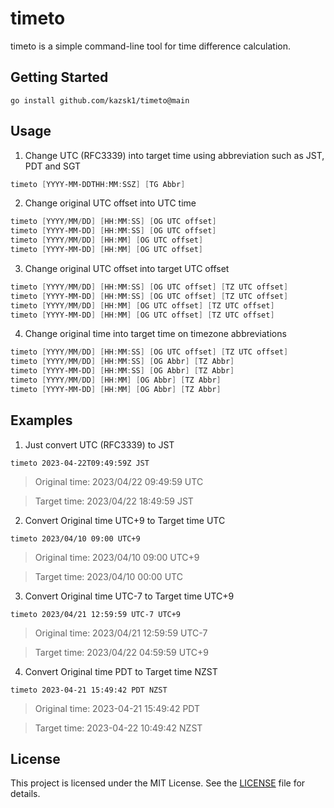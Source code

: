# timeto
timeto is a simple command-line tool for time difference calculation.


## Getting Started

```
go install github.com/kazsk1/timeto@main
```

## Usage
1) Change UTC (RFC3339) into target time using abbreviation such as JST, PDT and SGT
```powershell or go
timeto [YYYY-MM-DDTHH:MM:SSZ] [TG Abbr]
```

2) Change original UTC offset into UTC time
```powershell or go
timeto [YYYY/MM/DD] [HH:MM:SS] [OG UTC offset]
timeto [YYYY-MM-DD] [HH:MM:SS] [OG UTC offset]
timeto [YYYY/MM/DD] [HH:MM] [OG UTC offset]
timeto [YYYY-MM-DD] [HH:MM] [OG UTC offset]
```

3) Change original UTC offset into target UTC offset
```powershell or go
timeto [YYYY/MM/DD] [HH:MM:SS] [OG UTC offset] [TZ UTC offset]
timeto [YYYY-MM-DD] [HH:MM:SS] [OG UTC offset] [TZ UTC offset]
timeto [YYYY/MM/DD] [HH:MM] [OG UTC offset] [TZ UTC offset]
timeto [YYYY-MM-DD] [HH:MM] [OG UTC offset] [TZ UTC offset]
```

4) Change original time into target time on timezone abbreviations
```powershell or go
timeto [YYYY/MM/DD] [HH:MM:SS] [OG UTC offset] [TZ UTC offset]
timeto [YYYY/MM/DD] [HH:MM:SS] [OG Abbr] [TZ Abbr]
timeto [YYYY-MM-DD] [HH:MM:SS] [OG Abbr] [TZ Abbr]
timeto [YYYY/MM/DD] [HH:MM] [OG Abbr] [TZ Abbr]
timeto [YYYY-MM-DD] [HH:MM] [OG Abbr] [TZ Abbr]
```

## Examples

1) Just convert UTC (RFC3339) to JST
```
timeto 2023-04-22T09:49:59Z JST
```

  > Original time: 2023/04/22 09:49:59 UTC

  >   Target time: 2023/04/22 18:49:59 JST

2) Convert Original time UTC+9 to Target time UTC
```
timeto 2023/04/10 09:00 UTC+9
```

  > Original time: 2023/04/10 09:00 UTC+9

  >   Target time: 2023/04/10 00:00 UTC

3) Convert Original time UTC-7 to Target time UTC+9
```
timeto 2023/04/21 12:59:59 UTC-7 UTC+9
```

  > Original time: 2023/04/21 12:59:59 UTC-7

  >   Target time: 2023/04/22 04:59:59 UTC+9

4) Convert Original time PDT to Target time NZST
```
timeto 2023-04-21 15:49:42 PDT NZST
```

  > Original time: 2023-04-21 15:49:42 PDT

  >   Target time: 2023-04-22 10:49:42 NZST


## License

This project is licensed under the MIT License. See the [LICENSE](LICENSE.txt) file for details.
